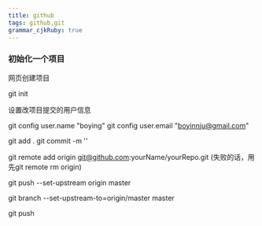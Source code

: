 ```yaml
---
title: github 
tags: github,git
grammar_cjkRuby: true
---
```


### 初始化一个项目


网页创建项目

git init

设置改项目提交的用户信息

git config user.name "boying"
git config user.email "boyinnju@gmail.com"

git add .
git commit -m ''

git remote add origin git@github.com:yourName/yourRepo.git
(失败的话，用 先git remote rm origin)

git push --set-upstream origin master

git branch --set-upstream-to=origin/master master

git push